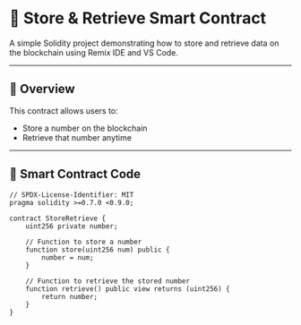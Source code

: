 # 🧠 Store & Retrieve Smart Contract

A simple Solidity project demonstrating how to store and retrieve data on the blockchain using Remix IDE and VS Code.

---

## 📘 Overview

This contract allows users to:
- Store a number on the blockchain  
- Retrieve that number anytime  

---

## 🧩 Smart Contract Code

```solidity
// SPDX-License-Identifier: MIT
pragma solidity >=0.7.0 <0.9.0;

contract StoreRetrieve {
    uint256 private number;

    // Function to store a number
    function store(uint256 num) public {
        number = num;
    }

    // Function to retrieve the stored number
    function retrieve() public view returns (uint256) {
        return number;
    }
}
